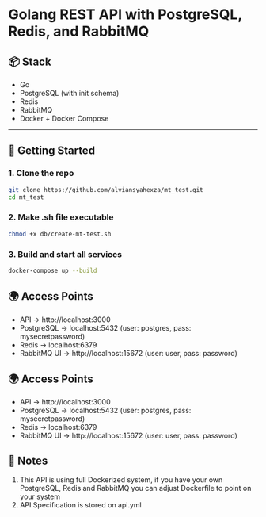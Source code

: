 # Golang REST API with PostgreSQL, Redis, and RabbitMQ

## 📦 Stack

- Go
- PostgreSQL (with init schema)
- Redis
- RabbitMQ
- Docker + Docker Compose

---

## 🚀 Getting Started

### 1. Clone the repo

```bash
git clone https://github.com/alviansyahexza/mt_test.git
cd mt_test
```

### 2. Make .sh file executable

```bash
chmod +x db/create-mt-test.sh
```

### 3. Build and start all services

```bash
docker-compose up --build
```

## 🌍 Access Points

- API → http://localhost:3000
- PostgreSQL → localhost:5432 (user: postgres, pass: mysecretpassword)
- Redis → localhost:6379
- RabbitMQ UI → http://localhost:15672 (user: user, pass: password)

## 🌍 Access Points

- API → http://localhost:3000
- PostgreSQL → localhost:5432 (user: postgres, pass: mysecretpassword)
- Redis → localhost:6379
- RabbitMQ UI → http://localhost:15672 (user: user, pass: password)

## 📝 Notes

1. This API is using full Dockerized system, if you have your own PostgreSQL, Redis and RabbitMQ you can adjust Dockerfile to point on your system
2. API Specification is stored on api.yml
